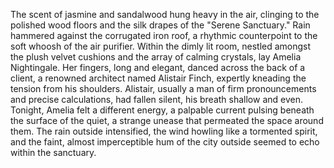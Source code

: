 The scent of jasmine and sandalwood hung heavy in the air, clinging to the polished wood floors and the silk drapes of the "Serene Sanctuary."  Rain hammered against the corrugated iron roof, a rhythmic counterpoint to the soft whoosh of the air purifier.  Within the dimly lit room, nestled amongst the plush velvet cushions and the array of calming crystals, lay Amelia Nightingale.  Her fingers, long and elegant, danced across the back of a client, a renowned architect named Alistair Finch, expertly kneading the tension from his shoulders.  Alistair, usually a man of firm pronouncements and precise calculations, had fallen silent, his breath shallow and even.  Tonight, Amelia felt a different energy, a palpable current pulsing beneath the surface of the quiet, a strange unease that permeated the space around them.  The rain outside intensified, the wind howling like a tormented spirit, and the faint, almost imperceptible hum of the city outside seemed to echo within the sanctuary.
